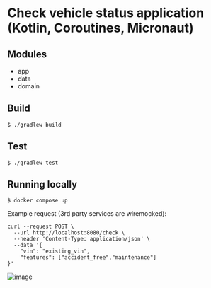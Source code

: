 # Check vehicle status application (Kotlin, Coroutines, Micronaut)

## Modules

* app
* data
* domain

## Build

```shell script
$ ./gradlew build
```

## Test

```shell script
$ ./gradlew test
```

## Running locally

```shell script
$ docker compose up
```

Example request (3rd party services are wiremocked):

```shell script
curl --request POST \
  --url http://localhost:8080/check \
  --header 'Content-Type: application/json' \
  --data '{
	"vin": "existing_vin",
	"features": ["accident_free","maintenance"]
}'
```

![image](https://github.com/user-attachments/assets/48383037-78ae-483f-9047-f5f080743d8d)

